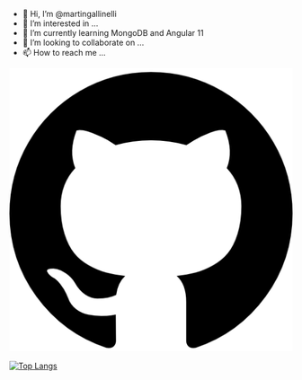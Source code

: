 - 👋 Hi, I’m @martingallinelli
- 👀 I’m interested in ...
- 🌱 I’m currently learning MongoDB and Angular 11
- 💞️ I’m looking to collaborate on ...
- 📫 How to reach me ...

[![GitHub](images/github.png)](http://github.com)

[![Top Langs](https://github-readme-stats.vercel.app/api/top-langs/?username=martingallinelli&layout=compact)](https://github.com/anuraghazra/github-readme-stats)


<!---
martingallinelli/martingallinelli is a ✨ special ✨ repository because its `README.md` (this file) appears on your GitHub profile.
You can click the Preview link to take a look at your changes.
--->

